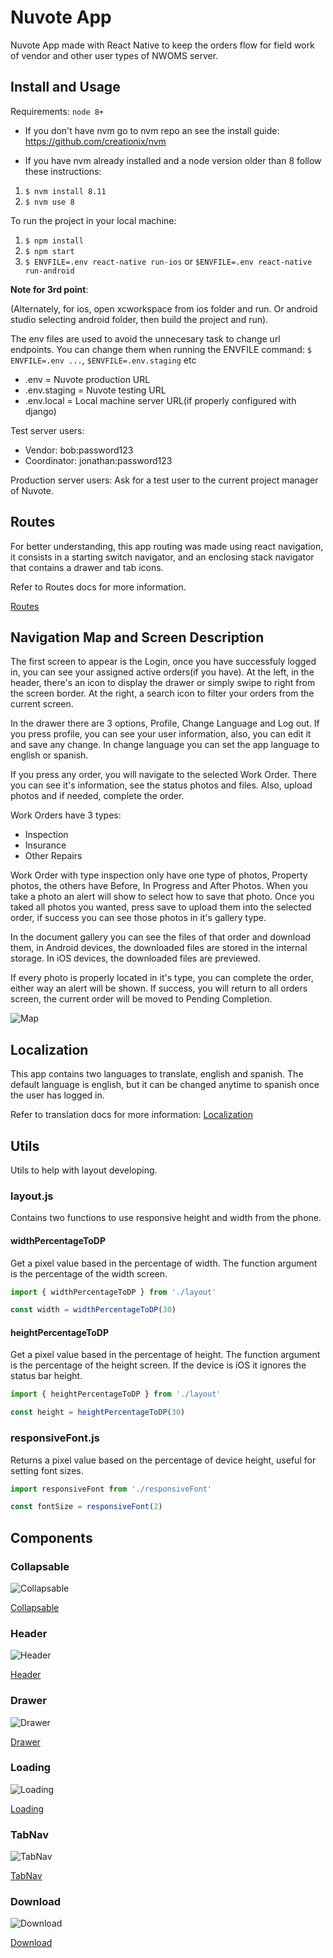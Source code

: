 # Nuvote App

Nuvote App made with React Native to keep the orders flow for field work of vendor and other user types of NWOMS server.

## Install and Usage

Requirements: `node 8+`

- If you don't have nvm go to nvm repo an see the install guide: https://github.com/creationix/nvm

- If you have nvm already installed and a node version older than 8 follow these instructions:

1. `$ nvm install 8.11`
2. `$ nvm use 8`

To run the project in your local machine:

1. `$ npm install`
2. `$ npm start`
3. `$ ENVFILE=.env react-native run-ios` or `$ENVFILE=.env react-native run-android`

**Note for 3rd point**:

(Alternately, for ios, open xcworkspace from ios folder and run. Or android studio selecting android folder, then build the project and run).

The env files are used to avoid the unnecesary task to change url endpoints. You can change them when running the ENVFILE command: `$ ENVFILE=.env ...`, `$ENVFILE=.env.staging` etc

- .env = Nuvote production URL
- .env.staging = Nuvote testing URL
- .env.local = Local machine server URL(if properly configured with django)

Test server users:

- Vendor: bob:password123
- Coordinator: jonathan:password123

Production server users:
Ask for a test user to the current project manager of Nuvote.
## Routes

For better understanding, this app routing was made using react navigation, it consists in a starting switch navigator, and an enclosing stack navigator that contains a drawer and tab icons.

Refer to Routes docs for more information.

[Routes](./src/routes/docs.md)

## Navigation Map and Screen Description

The first screen to appear is the Login, once you have successfuly logged in, you can see your assigned active orders(if you have). At the left, in the header, there's an icon to display the drawer or simply swipe to right from the screen border. At the right, a search icon to filter your orders from the current screen.

In the drawer there are 3 options, Profile, Change Language and Log out. If you press profile, you can see your user information, also, you can edit it and save any change. In change language you can set the app language to english or spanish.

If you press any order, you will navigate to the selected Work Order. There you can see it's information, see the status photos and files. Also, upload photos and if needed, complete the order.

Work Orders have 3 types:

- Inspection
- Insurance
- Other Repairs

Work Order with type inspection only have one type of photos, Property photos, the others have Before, In Progress and After Photos. When you take a photo an alert will show to select how to save that photo. Once you taked all photos you wanted, press save to upload them into the selected order, if success you can see those photos in it's gallery type.

In the document gallery you can see the files of that order and download them, in Android devices, the downloaded files are stored in the internal storage. In iOS devices, the downloaded files are previewed.

If every photo is properly located in it's type, you can complete the order, either way an alert will be shown. If success, you will return to all orders screen, the current order will be moved to Pending Completion.

![Map](./docs/App_map.png)

## Localization

This app contains two languages to translate, english and spanish. The default language is english, but it can be changed anytime to spanish once the user has logged in.

Refer to translation docs for more information: [Localization](./src/helpers/localization.md)

## Utils

Utils to help with layout developing.

### layout.js

Contains two functions to use responsive height and width from the phone.

#### widthPercentageToDP

Get a pixel value based in the percentage of width. The function argument is the percentage of the width screen.

```javascript
import { widthPercentageToDP } from './layout'

const width = widthPercentageToDP(30)
```

#### heightPercentageToDP

Get a pixel value based in the percentage of height. The function argument is the percentage of the height screen. If the device is iOS it ignores the status bar height.

```javascript
import { heightPercentageToDP } from './layout'

const height = heightPercentageToDP(30)
```

### responsiveFont.js

Returns a pixel value based on the percentage of device height, useful for setting font sizes.

```javascript
import responsiveFont from './responsiveFont'

const fontSize = responsiveFont(2)
```

## Components

### Collapsable

![Collapsable](./src/components/Collapsable/img/Collapsable.png)

[Collapsable](./src/components/Collapsable/docs.md)

### Header

![Header](./src/components/Header/img/Header.png)

[Header](./src/components/Header/docs.md)

### Drawer
![Drawer](./src/components/Drawer/img/Drawer.png)

[Drawer](./src/components/Drawer/docs.md)

### Loading

![Loading](./src/components/Loading/img/Loading.png)

[Loading](./src/components/Loading/docs.md)

### TabNav

![TabNav](./src/components/TabNav/img/TabNav.png)

[TabNav](./src/components/TabNav/docs.md)

### Download

![Download](./src/components/Download/img/Icon.png)

[Download](./src/components/Download/docs.md)